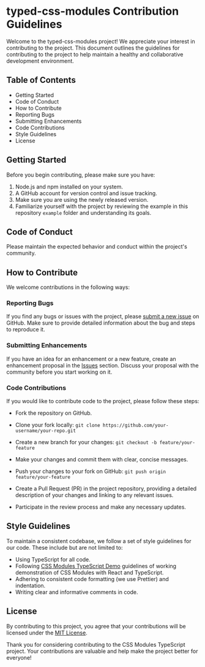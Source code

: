 # typed-css-modules Contribution Guidelines

Welcome to the typed-css-modules project! We appreciate your interest in contributing to the project. This document outlines the guidelines for contributing to the project to help maintain a healthy and collaborative development environment.

## Table of Contents

- Getting Started
- Code of Conduct
- How to Contribute
- Reporting Bugs
- Submitting Enhancements
- Code Contributions
- Style Guidelines
- License

## Getting Started

Before you begin contributing, please make sure you have:

1. Node.js and npm installed on your system.
2. A GitHub account for version control and issue tracking.
3. Make sure you are using the newly released version.
4. Familiarize yourself with the project by reviewing the example in this repository `example` folder and understanding its goals.

## Code of Conduct

Please maintain the expected behavior and conduct within the project's community.

## How to Contribute

We welcome contributions in the following ways:

### Reporting Bugs

If you find any bugs or issues with the project, please [submit a new issue](https://github.com/Quramy/typed-css-modules/issues/new) on GitHub. Make sure to provide detailed information about the bug and steps to reproduce it.

### Submitting Enhancements

If you have an idea for an enhancement or a new feature, create an enhancement proposal in the [Issues](https://github.com/Quramy/typed-css-modules/issues) section. Discuss your proposal with the community before you start working on it.

### Code Contributions

If you would like to contribute code to the project, please follow these steps:

- Fork the repository on GitHub.
  
-  Clone your fork locally:
 `git clone https://github.com/your-username/your-repo.git`
   
- Create a new branch for your changes:
`git checkout -b feature/your-feature`

- Make your changes and commit them with clear, concise messages.

- Push your changes to your fork on GitHub:
    `git push origin feature/your-feature`
    
- Create a Pull Request (PR) in the project repository, providing a detailed description of your changes and linking to any relevant issues.
  
- Participate in the review process and make any necessary updates.

## Style Guidelines

To maintain a consistent codebase, we follow a set of style guidelines for our code. These include but are not limited to:

- Using TypeScript for all code.
- Following [CSS Modules TypeScript Demo](https://quramy.github.io/typescript-css-modules-demo/) guidelines of working demonstration of CSS Modules with React and TypeScript.
- Adhering to consistent code formatting (we use Prettier) and indentation.
- Writing clear and informative comments in code.

## License

By contributing to this project, you agree that your contributions will be licensed under the [MIT License](LICENSE.txt).

Thank you for considering contributing to the CSS Modules TypeScript project. Your contributions are valuable and help make the project better for everyone!
